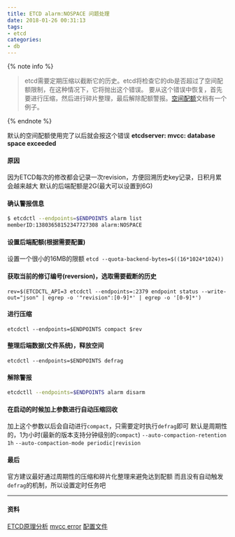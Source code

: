 ```yaml
---
title: ETCD alarm:NOSPACE 问题处理
date: 2018-01-26 00:31:13
tags:
- etcd
categories:
- db
---
```


{% note info %}

> etcd需要定期压缩以截断它的历史。etcd将检查它的db是否超过了空间配额限制，在这种情况下，它将抛出这个错误。
要从这个错误中恢复，首先要进行压缩，然后进行碎片整理，最后解除配额警报。[空间配额](https://github.com/coreos/etcd/blob/master/Documentation/op-guide/maintenance.md#space-quota)文档有一个例子。

{% endnote %}

<!-- more -->

默认的空间配额使用完了以后就会报这个错误
**etcdserver: mvcc: database space exceeded**

#### 原因
因为ETCD每次的修改都会记录一次revision，方便回溯历史key记录，日积月累会越来越大
默认的后端配额是2G(最大可以设置到6G)

#### 确认警报信息
```bash
$ etcdctl --endpoints=$ENDPOINTS alarm list
memberID:13803658152347727308 alarm:NOSPACE 
```

#### 设置后端配额(根据需要配置)
设置一个很小的16MB的限额
`etcd --quota-backend-bytes=$((16*1024*1024))`


#### 获取当前的修订编号(reversion)，选取需要截断的历史
`rev=$(ETCDCTL_API=3 etcdctl --endpoints=:2379 endpoint status --write-out="json" | egrep -o '"revision":[0-9]*' | egrep -o '[0-9]*')`

#### 进行压缩
`etcdctl --endpoints=$ENDPOINTS compact $rev`

#### 整理后端数据(文件系统)，释放空间
`etcdctl --endpoints=$ENDPOINTS defrag`

#### 解除警报
```bash
etcdctll --endpoints=$ENDPOINTS alarm disarm
```

#### 在启动的时候加上参数进行自动压缩回收
加上这个参数以后会自动进行`compact`，只需要定时执行`defrag`即可
默认是周期性的，1为小时(最新的版本支持分钟级别的`compact`)
`--auto-compaction-retention 1h`
`--auto-compaction-mode periodic|revision` 

#### 最后
官方建议最好通过周期性的压缩和碎片化整理来避免达到配额
而且没有自动触发`defrag`的机制，所以设置定时任务吧


----------
#### 资料

[ETCD原理分析](https://yuerblog.cc/2017/12/10/principle-about-etcd-v3/)
[mvcc error](https://github.com/coreos/etcd/issues/7986)
[配置文件](https://github.com/coreos/etcd/blob/master/Documentation/op-guide/configuration.md)